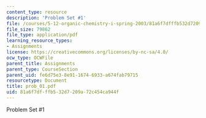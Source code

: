 ```yaml
---
content_type: resource
description: 'Problem Set #1'
file: /courses/5-12-organic-chemistry-i-spring-2003/81a6f7dfffb532d7209a72c454ca944f_prob_01.pdf
file_size: 79862
file_type: application/pdf
learning_resource_types:
- Assignments
license: https://creativecommons.org/licenses/by-nc-sa/4.0/
ocw_type: OCWFile
parent_title: Assignments
parent_type: CourseSection
parent_uid: fe6d75e3-8e91-1674-6933-a674fab79715
resourcetype: Document
title: prob_01.pdf
uid: 81a6f7df-ffb5-32d7-209a-72c454ca944f
---
```

Problem Set #1